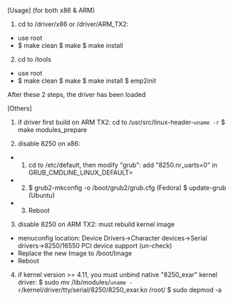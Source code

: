 [Usage]
(for both x86 & ARM)
1. cd to /driver/x86 or /driver/ARM_TX2:
 - use root
 - $ make clean
   $ make
   $ make install

2. cd to /tools
 - use root
 - $ make clean
   $ make
   $ make install
   $ emp2init

After these 2 steps, the driver has been loaded


[Others]
1. if driver first build on ARM TX2:
cd to /usr/src/linux-header-`uname -r`
$ make modules_prepare

2. disable 8250 on x86:
 - 1) cd to /etc/default, then modify "grub":
   add "8250.nr_uarts=0" in GRUB_CMDLINE_LINUX_DEFAULT=
 - 2) $ grub2-mkconfig -o /boot/grub2/grub.cfg (Fedora)
      $ update-grub (Ubuntu)
 - 3) Reboot

3. disable 8250 on ARM TX2:
must rebuild kernel image
 - menuconfig location: Device Drivers->Character devices->Serial drivers->8250/16550 PCI device support (un-check)
 - Replace the new Image to /boot/Image
 - Reboot

4. if kernel version >= 4.11, you must unbind native "8250_exar" kernel driver:
$ sudo mv /lib/modules/`uname -r`/kernel/driver/tty/serial/8250/8250_exar.ko /root/
$ sudo depmod -a